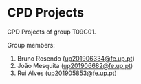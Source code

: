 # CPD Projects

CPD Projects of group T09G01.

Group members:

1. Bruno Rosendo (up201906334@fe.up.pt)
2. João Mesquita (up201906682@fe.up.pt)
3. Rui Alves (up201905853@fe.up.pt)
